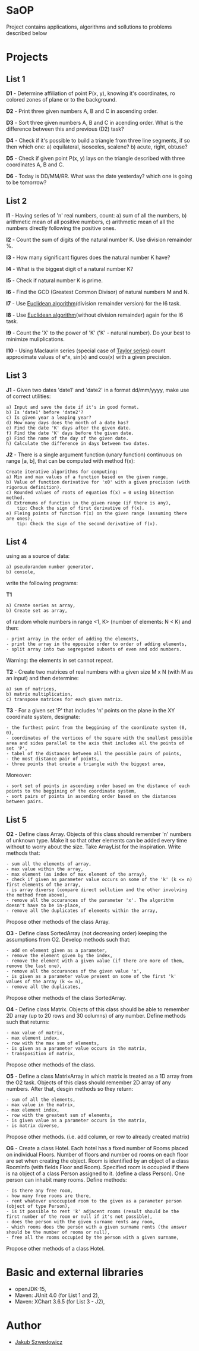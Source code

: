 # SaOP
Project contains applications, algorithms and sollutions to problems described below


# Projects
## List 1

**D1** - Determine affiliation of point P(x, y), knowing it's coordinates, ro colored zones of plane or to the background.

**D2** - Print three given numbers A, B and C  in ascending order.

**D3** - Sort three given numbers A, B and C in acending order. What is the difference between this and previous (D2) task?

**D4** - Check if it's possible to build a triangle from three line segments, if so then which one:
a) equilateral, isosceles, scalene?
b) acute, right, obtuse?

**D5** - Check if given point P(x, y) lays on the triangle described with three coordinates A, B and C.

**D6** - Today is DD/MM/RR. What was the date yesterday? which one is going to be tomorrow?

## List 2

**I1** - Having series of 'n' real numbers, count:
	a) sum of all the numbers,
	b) arithmetic mean of all positive numbers,
	c) arithmetic mean of all the numbers directly following the positive ones.

**I2** - Count the sum of digits of the natural number K. Use division remainder %.

**I3** - How many significant figures does the natural number K have?

**I4** - What is the biggest digit of a natural number K?

**I5** - Check if natural number K is prime.

**I6** - Find the GCD (Greatest Common Divisor) of natural numbers M and N. 

**I7** - Use [Euclidean algorithm](https://en.wikipedia.org/wiki/Euclidean_algorithm)(division remainder version) for the I6 task.

**I8** - Use [Euclidean algorithm](https://en.wikipedia.org/wiki/Euclidean_algorithm)(without division remainder) again for the I6 task.

**I9** - Count the 'X' to the power of 'K' ('K' - natural number). Do your best to minimize muliplications.

**I10** - Using Maclaurin series (special case of [Taylor series](https://en.wikipedia.org/wiki/Taylor_series)) count approximate values of e^x, sin(x) and cos(x) with a given precision.

## List 3

**J1** - Given two dates 'date1' and 'date2' in a format dd/mm/yyyy, make use of correct utilities:

	a) Input and save the date if it's in good format.
	b) Is 'date1' before 'date2'?
	c) Is given year a leaping year?
	d) How many days does the month of a date has?
	e) Find the date 'K' days after the given date.
	f) Find the date 'K' days before the given date.
	g) Find the name of the day of the given date.
	h) Calculate the difference in days between two dates.

**J2** - There is a single argument function (unary function) continuous on range [a, b], that can be computed with method f(x):

	Create iterative algorithms for computing:
	a) Min and max values of a function based on the given range.
	b) Value of function derivative for 'x0' with a given precision (with rigorous definition).
	c) Rounded values of roots of equation f(x) = 0 using bisection method.
	d) Extremums of function in the given range (if there is any), 
		tip: Check the sign of first derivative of f(x).
	e) Fleing points of function f(x) on the given range (assuming there are ones),
		tip: Check the sign of the second derivative of f(x).

## List 4

using as a source of data:

	a) pseudorandom number generator,
	b) console,
write the following programs:

**T1**

	a) Create series as array,
	b) Create set as array,
of random whole numbers in range <1, K> (number of elements: N < K) and then:

	- print array in the order of adding the elements,
	- print the array in the opposite order to order of adding elements,
	- split array into two segregated subsets of even and odd numbers.
Warning: the elements in set cannot repeat.

**T2** - Create two matrices of real numbers with a given size M x N (with M as an input) and then determine:

	a) sum of matrices,
	b) matrix multiplication,
	c) transpose matrices for each given matrix.

**T3** - For a given set 'P' that includes 'n' points on the plane in the XY coordinate system, designate:

	- the furthest point from the beggining of the coordinate system (0, 0),
	- coordinates of the vertices of the square with the smallest possible area and sides parallel to the axis that includes all the points of set 'P',
	- tabel of the distances between all the possible pairs of points,
	- the most distance pair of points,
	- three points that create a triangle with the biggest area,
	
Moreover:

	- sort set of points in ascending order based on the distance of each points to the beggining of the coordinate system,
	- sort pairs of points in ascending order based on the distances between pairs.

## List 5

**O2** - Define class Array. Objects of this class should remember 'n' numbers of unknown type. Make it so that other elements can be added every time without to worry about the size. Take ArrayList for the inspiration. Write methods that:

	- sum all the elements of array,
	- max value within the array,
	- max element (as index of max element of the array),
	- check if given as parameter value occurs on some of the 'k' (k <= n) first elements of the array,
	- is array diverse (compare direct sollution and the other involving the method from above),
	- remove all the occurances of the parameter 'x'. The algorithm doesn't have to be in-place,
	- remove all the duplicates of elements within the array,
Propose other methods of the class Array.

**O3** - Define class SortedArray (not decreasing order) keeping the assumptions from O2. Develop methods such that:

	- add en element given as a parameter,
	- remove the element given by the index,
	- remove the element with a given value (if there are more of them, remove the last one),
	- remove all the occurances of the given value 'x',
	- is given as a parameter value present on some of the first 'k' values of the array (k <= n),
	- remove all the duplicates,
Propose other methods of the class SortedArray.

**O4** - Define class Matrix. Objects of this class should be able to remember 2D array (up to 20 rows and 30 columns) of any number. Define methods such that returns:

	- max value of matrix,
	- max element index,
	- row with the max sum of elements,
	- is given as a parameter value occurs in the matrix,
	- transposition of matrix,
Propose other methods of the class.

**O5** - Define a class MatrixArray in which matrix is treated as a 1D array from the O2 task. Objects of this class should remember 2D array of any numbers. After that, desgin methods so they return:

	- sum of all the elements,
	- max value in the matrix,
	- max element index,
	- row with the greatest sum of elements,
	- is given value as a parameter occurs in the matrix,
	- is matrix diverse,
Propose other methods. (i.e. add column, or row to already created matrix)

**O6** - Create a class Hotel. Each hotel has a fixed number of Rooms placed on individual Floors. Number of floors and number od rooms on each floor are set when creating the object. Room is identified by an object of a class RoomInfo (with fields Floor and Room). Specified room is occupied if there is na object of a class Person assigned to it. (define a class Person). One person can inhabit many rooms.
Define methods:

	- Is there any free room,
	- how many free rooms are there,
	- rent whatever unoccupied room to the given as a parameter person (object of type Person),
	- is it possible to rent 'k' adjacent rooms (result should be the first number of the room or null if it's not possible),
	- does the person with the given surname rents any room,
	- which rooms does the person with a given surname rents (the answer should be the number of rooms or null),
	- free all the rooms occupied by the person with a given surname,
Propose other methods of a class Hotel.

# Basic and external libraries

- openJDK-15,
- Maven: JUnit 4.0 (for List 1 and 2),
- Maven: XChart 3.6.5 (for List 3 - J2),

# Author

- [Jakub Szwedowicz](https://github.com/JakubSzwedowicz)
